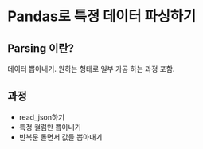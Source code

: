 # Pandas로 특정 데이터 파싱하기

## Parsing 이란?
데이터 뽑아내기. 원하는 형태로 일부 가공 하는 과정 포함.

## 과정
* read_json하기
* 특정 컬럼만 뽑아내기
* 반복문 돌면서 값들 뽑아내기
